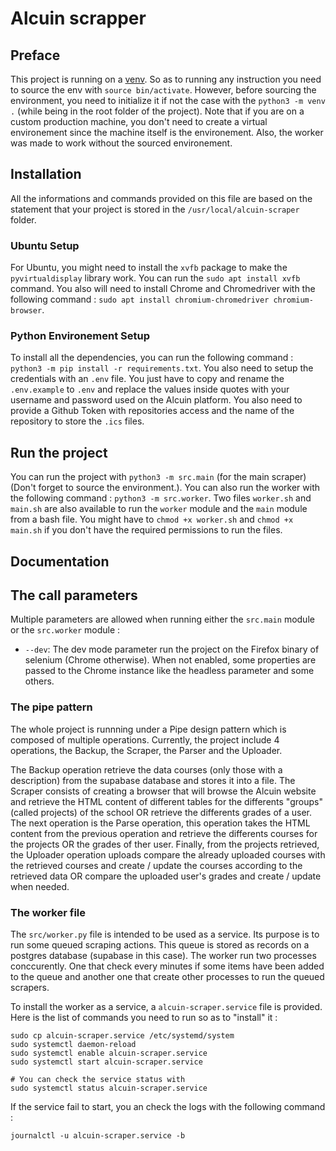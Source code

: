 # Alcuin scrapper

## Preface

This project is running on a [venv](https://docs.python.org/3/library/venv.html). So as to running any instruction you need to source the env with `source bin/activate`. However, before sourcing the environment, you need to initialize it if not the case with the `python3 -m venv .` (while being in the root folder of the project). Note that if you are on a custom production machine, you don't need to create a virtual environement since the machine itself is the environement. Also, the worker was made to work without the sourced environement.

## Installation

All the informations and commands provided on this file are based on the statement that your project is stored in the `/usr/local/alcuin-scraper` folder.

### Ubuntu Setup

For Ubuntu, you might need to install the `xvfb` package to make the `pyvirtualdisplay` library work. You can run the `sudo apt install xvfb` command.
You also will need to install Chrome and Chromedriver with the following command : `sudo apt install chromium-chromedriver chromium-browser`.

### Python Environement Setup

To install all the dependencies, you can run the following command :  `python3 -m pip install -r requirements.txt`. You also need to setup the credentials with an `.env` file. You just have to copy and rename the `.env.example` to `.env` and replace the values inside quotes with your username and password used on the Alcuin platform. You also need to provide a Github Token with repositories access and the name of the repository to store the `.ics` files.

## Run the project

You can run the project with `python3 -m src.main` (for the main scraper) (Don't forget to source the environment.). You can also run the worker with the following command : `python3 -m src.worker`.
Two files `worker.sh` and `main.sh` are also available to run the `worker` module and the `main` module from a bash file. You might have to `chmod +x worker.sh` and `chmod +x main.sh` if you don't have the required permissions to run the files.

## Documentation 

## The call parameters

Multiple parameters are allowed when running either the `src.main` module or the `src.worker` module :
- `--dev`: The dev mode parameter run the project on the Firefox binary of selenium (Chrome otherwise). When not enabled, some properties are passed to the Chrome instance like the headless parameter and some others.

### The pipe pattern

The whole project is runnning under a Pipe design pattern which is composed of multiple operations. Currently, the project include 4 operations, the Backup, the Scraper, the Parser and the Uploader. 

The Backup operation retrieve the data courses (only those with a description) from the supabase database and stores it into a file. The Scraper consists of creating a browser that will browse the Alcuin website and retrieve the HTML content of different tables for the differents "groups" (called projects) of the school OR retrieve the differents grades of a user. The next operation is the Parse operation, this operation takes the HTML content from the previous operation and retrieve the differents courses for the projects OR the grades of ther user. Finally, from the projects retrieved, the Uploader operation uploads compare the already uploaded courses with the retrieved courses and create / update the courses according to the retrieved data OR compare the uploaded user's grades and create / update when needed.

### The worker file

The `src/worker.py` file is intended to be used as a service. Its purpose is to run some queued scraping actions. This queue is stored as records on a postgres database (supabase in this case). The worker run two processes conccurently. One that check every minutes if some items have been added to the queue and another one that create other processes to run the queued scrapers.

To install the worker as a service, a `alcuin-scraper.service` file is provided. Here is the list of commands you need to run so as to "install" it :

```console
sudo cp alcuin-scraper.service /etc/systemd/system
sudo systemctl daemon-reload 
sudo systemctl enable alcuin-scraper.service
sudo systemctl start alcuin-scraper.service

# You can check the service status with
sudo systemctl status alcuin-scraper.service
```

If the service fail to start, you an check the logs with the following command : 
```
journalctl -u alcuin-scraper.service -b
```